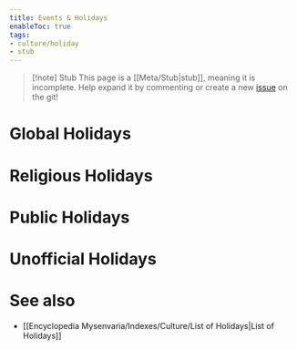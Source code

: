 ```yaml
---
title: Events & Holidays
enableToc: true
tags:
- culture/holiday
- stub
---
```


> [!note] Stub
> This page is a [[Meta/Stub|stub]], meaning it is incomplete. Help expand it by commenting or create a new [issue](https://github.com/RagtimeGal/quartz--encyclopedia-mysenvaria/issues/new/choose) on the git!



# Global Holidays

# Religious Holidays

# Public Holidays

# Unofficial Holidays

# See also
- [[Encyclopedia Mysenvaria/Indexes/Culture/List of Holidays|List of Holidays]]